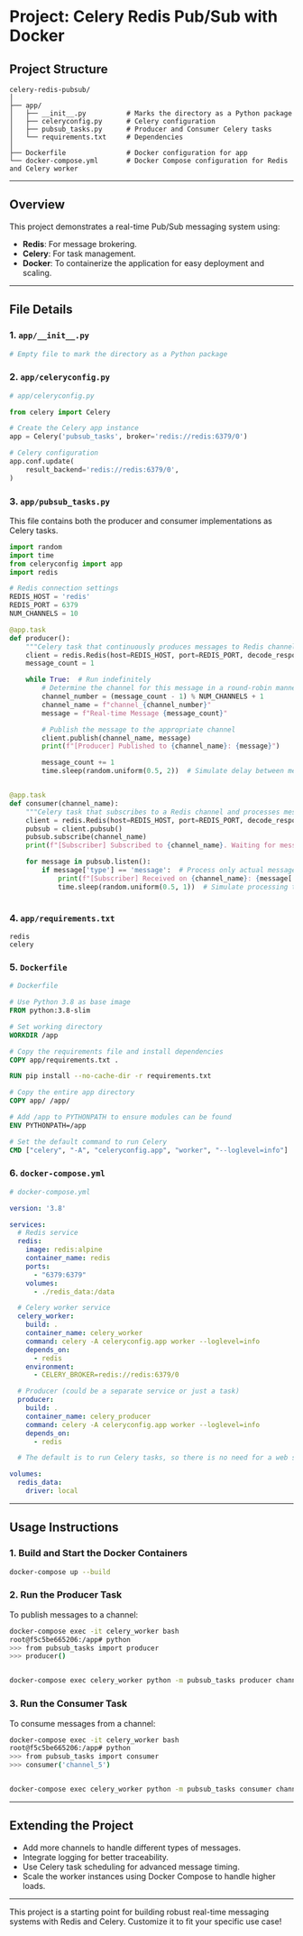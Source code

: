 # Project: Celery Redis Pub/Sub with Docker

## Project Structure
```
celery-redis-pubsub/
│
├── app/
│   ├── __init__.py          # Marks the directory as a Python package
│   ├── celeryconfig.py      # Celery configuration
│   ├── pubsub_tasks.py      # Producer and Consumer Celery tasks
│   └── requirements.txt     # Dependencies
│
├── Dockerfile               # Docker configuration for app
└── docker-compose.yml       # Docker Compose configuration for Redis and Celery worker
```

---

## Overview
This project demonstrates a real-time Pub/Sub messaging system using:
- **Redis**: For message brokering.
- **Celery**: For task management.
- **Docker**: To containerize the application for easy deployment and scaling.

---

## File Details

### 1. `app/__init__.py`
```python
# Empty file to mark the directory as a Python package
```

### 2. `app/celeryconfig.py`
```python
# app/celeryconfig.py

from celery import Celery

# Create the Celery app instance
app = Celery('pubsub_tasks', broker='redis://redis:6379/0')

# Celery configuration
app.conf.update(
    result_backend='redis://redis:6379/0',
)
```

### 3. `app/pubsub_tasks.py`
This file contains both the producer and consumer implementations as Celery tasks.

```python
import random
import time
from celeryconfig import app
import redis

# Redis connection settings
REDIS_HOST = 'redis'
REDIS_PORT = 6379
NUM_CHANNELS = 10

@app.task
def producer():
    """Celery task that continuously produces messages to Redis channels."""
    client = redis.Redis(host=REDIS_HOST, port=REDIS_PORT, decode_responses=True)
    message_count = 1

    while True:  # Run indefinitely
        # Determine the channel for this message in a round-robin manner
        channel_number = (message_count - 1) % NUM_CHANNELS + 1
        channel_name = f"channel_{channel_number}"
        message = f"Real-time Message {message_count}"

        # Publish the message to the appropriate channel
        client.publish(channel_name, message)
        print(f"[Producer] Published to {channel_name}: {message}")

        message_count += 1
        time.sleep(random.uniform(0.5, 2))  # Simulate delay between messages


@app.task
def consumer(channel_name):
    """Celery task that subscribes to a Redis channel and processes messages."""
    client = redis.Redis(host=REDIS_HOST, port=REDIS_PORT, decode_responses=True)
    pubsub = client.pubsub()
    pubsub.subscribe(channel_name)
    print(f"[Subscriber] Subscribed to {channel_name}. Waiting for messages...")

    for message in pubsub.listen():
        if message['type'] == 'message':  # Process only actual messages
            print(f"[Subscriber] Received on {channel_name}: {message['data']}")
            time.sleep(random.uniform(0.5, 1))  # Simulate processing time



```

### 4. `app/requirements.txt`
```plaintext
redis
celery
```

### 5. `Dockerfile`
```Dockerfile
# Dockerfile

# Use Python 3.8 as base image
FROM python:3.8-slim

# Set working directory
WORKDIR /app

# Copy the requirements file and install dependencies
COPY app/requirements.txt .

RUN pip install --no-cache-dir -r requirements.txt

# Copy the entire app directory
COPY app/ /app/

# Add /app to PYTHONPATH to ensure modules can be found
ENV PYTHONPATH=/app

# Set the default command to run Celery
CMD ["celery", "-A", "celeryconfig.app", "worker", "--loglevel=info"]
```

### 6. `docker-compose.yml`
```yaml
# docker-compose.yml

version: '3.8'

services:
  # Redis service
  redis:
    image: redis:alpine
    container_name: redis
    ports:
      - "6379:6379"
    volumes:
      - ./redis_data:/data

  # Celery worker service
  celery_worker:
    build: .
    container_name: celery_worker
    command: celery -A celeryconfig.app worker --loglevel=info
    depends_on:
      - redis
    environment:
      - CELERY_BROKER=redis://redis:6379/0

  # Producer (could be a separate service or just a task)
  producer:
    build: .
    container_name: celery_producer
    command: celery -A celeryconfig.app worker --loglevel=info
    depends_on:
      - redis

  # The default is to run Celery tasks, so there is no need for a web service

volumes:
  redis_data:
    driver: local
```

---

## Usage Instructions

### 1. Build and Start the Docker Containers
```bash
docker-compose up --build
```

### 2. Run the Producer Task
To publish messages to a channel:
```bash
docker-compose exec -it celery_worker bash
root@f5c5be665206:/app# python
>>> from pubsub_tasks import producer
>>> producer()


docker-compose exec celery_worker python -m pubsub_tasks producer channel_1
```

### 3. Run the Consumer Task
To consume messages from a channel:
```bash
docker-compose exec -it celery_worker bash
root@f5c5be665206:/app# python
>>> from pubsub_tasks import consumer
>>> consumer('channel_5')


docker-compose exec celery_worker python -m pubsub_tasks consumer channel_1
```

---

## Extending the Project
- Add more channels to handle different types of messages.
- Integrate logging for better traceability.
- Use Celery task scheduling for advanced message timing.
- Scale the worker instances using Docker Compose to handle higher loads.

---

This project is a starting point for building robust real-time messaging systems with Redis and Celery. Customize it to fit your specific use case!
